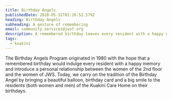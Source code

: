 ```yaml
---
title: Birthday Angels
publishedDate: 2020-05-31T01:26:52.579Z
heading: Birthday Angels
subheading: A gesture of remembering
email: community.services@jwsf.org
description: A remembered birthday leaves every resident with a happy memory
tags:
  - kuakini
---
```

The Birthday Angels Program originated in 1980 with the hope that a remembered
birthday would indulge every resident with a happy memory and introduce a personal
relationship between the women of the 2nd floor and the women of JWS. Today, we
carry on the tradition of the Birthday Angel by bringing a beautiful balloon, birthday card
and a big smile to the residents (both women and men) of the Kuakini Care Home on
their birthdays.